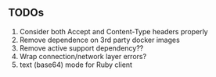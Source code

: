 ## TODOs

1. Consider both Accept and Content-Type headers properly
1. Remove dependence on 3rd party docker images
1. Remove active support dependency??
1. Wrap connection/network layer errors?
1. text (base64) mode for Ruby client
